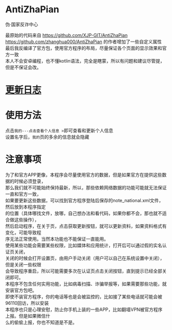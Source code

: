 # AntiZhaPian 
伪·国家反诈中心  

最原始的代码来自 https://github.com/XJP-GIT/AntiZhaPian  
https://github.com/zhanghua000/AntiZhaPian 的作者增加了一些自定义属性  
最后我反编译了官方包，使用官方程序的布局，尽量保证各个页面的显示效果和官方一致  
本人不会安卓编程，也不懂kotlin语法，完全是瞎蒙，所以有问题和建议尽管提，但是不保证会改。  

# [更新日志](https://github.com/newhying/AntiZhaPian/blob/main/CHANGELOG.md)  

# 使用方法  
点击```我的---点击查看个人信息 >```即可查看和更新个人信息  
设置名字后，```我的```页的多余的信息就会隐藏  

# 注意事项  
为了和官方APP更像，本程序会尽量使用官方的数据，但是如果官方在提供这些数据的时候必须登录，  
那么我们就不可能始终保持最新，所以，那些依赖网络数据的功能可能就无法保证一直和官方一致，  
如果要更新这些数据，可以找到官方程序登陆后保存的note_national.xml文件，然后放到本程序指定  
的位置（具体哪找文件，放哪，自己想办法和看代码，如果你都不会，那也就不适合做这些操作），  
然后启动程序，在关于页，点击获取更新按钮，就可以更新资料，如果资料格式有变化，可能导致程  
序无法正常使用。当然本功能也不能保证一直能用。  
使用某些功能会需要某些权限，比如媒体和应用统计，打开后可以通过假的实名认证页关闭，  
关闭的时候会打开设置页，由用户手动关闭（用户可以自己在系统设置中关闭），但是关闭一些权限  
会导致程序重启，所以可能需要多次在认证页点击关闭按钮，直到提示已经全部关闭即可。  
本程序不包含任何实用功能，比如病毒扫描、诈骗举报等，如果需要那些功能，就安装官方包吧。  
即使不装官方程序，你的电话等也是会被监控的，比如接了某些电话就可能会被96110回访，所以安装  
本程序也只是心理安慰，防止你手机上装的一些APP，比如翻墙VPN被官方程序上报。但是如果微信什  
么的偷偷上报，你也不知道是不是。
